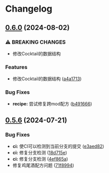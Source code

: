 # Changelog

## [0.6.0](https://github.com/skyinr/kitchenkarrot/compare/v0.5.6...v1.0.0) (2024-08-02)


### ⚠ BREAKING CHANGES

* 修改Cocktail的数据结构

### Features

* 修改Cocktail的数据结构 ([a4a1713](https://github.com/skyinr/kitchenkarrot/commit/a4a17133120d24a32ab45166bb2b7cebb6d42e10))


### Bug Fixes

* **recipe:** 尝试修复跨mod配方 ([b491666](https://github.com/skyinr/kitchenkarrot/commit/b49166692cab55a31ebd25c5839c3eddef330dec))

## [0.5.6](https://github.com/skyinr/kitchenkarrot/compare/v0.5.5...v0.5.6) (2024-07-21)


### Bug Fixes

* **ci:** 使CI可以检测到当前分支的提交 ([e3aed82](https://github.com/skyinr/kitchenkarrot/commit/e3aed8224424974b5efba741809156d5cc8de47c))
* **ci:** 修复分支检测 ([18d715e](https://github.com/skyinr/kitchenkarrot/commit/18d715eb9a8cc9f8ef50d45c082fa6b1fd4a3e99))
* **ci:** 修复分支检测 ([4ef865a](https://github.com/skyinr/kitchenkarrot/commit/4ef865a373c3dcad4ec0f7169d9b70503974453d))
* 修复鸡尾酒配方问题 ([71f8994](https://github.com/skyinr/kitchenkarrot/commit/71f899475c03574b732a028ec0ed786d682a52fe))
